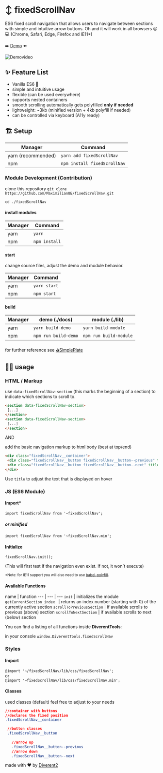 # ↕️ fixedScrollNav

ES6 fixed scroll navigation that allows users to navigate between sections with simple and intuitive arrow buttons.
Oh and it will work in all browsers 😉💻
(Chrome, Safari, Edge, Firefox and IE11*)

➡️ [Demo](https://maximilianue.github.io/fixedScrollNav/) ⬅️

![Demovideo](https://imgur.com/32LQQr4.gif)

## ✨ Feature List

* Vanilla ES6 🍦
* simple and intuitive usage
* flexible (can be used everywhere)
* supports nested containers
* smooth scrolling automatically gets polyfilled **only if needed**
* lightweight: ~3kb (minified version + 4kb polyfill if needed)
* can be controlled via keyboard (A11y ready)

## 🏗️ Setup

Manager | Command
--- | ---
yarn (recommended) | `yarn add fixedScrollNav`
npm | `npm install fixedScrollNav`

### Module Development (Contribution)

clone this repository `git clone https://github.com/MaximilianUE/fixedScrollNav.git`

`cd ./fixedScrollNav`

#### install modules

Manager | Command
--- | ---
yarn | `yarn`
npm | `npm install`

#### start

change source files, adjust the demo and module behavior. 

Manager | Command
--- | ---
yarn | `yarn start`
npm | `npm start`

#### build

Manager | demo (./docs) | module (./lib)
--- | --- | ---
yarn | `yarn build-demo` | `yarn build-module`
npm | `npm run build-demo` | `npm run build-module`

for further reference see [⛳SimplePlate](https://github.com/MaximilianUE/SimplePlate)

## 👩‍💻 usage

### HTML / Markup

use `data-fixedScrollNav-section` (this marks the beginning of a section) to indicate which sections to scroll to.

```html
<section data-fixedScrollNav-section>
 [...]
</section>
<section data-fixedScrollNav-section>
 [...]
</section>
```

AND 

add the basic navigation markup to html body (best at top/end)  

```html
<div class="fixedScrollNav__container">
 <div class="fixedScrollNav__button fixedScrollNav__button--previous" title="go to previous section"></div>
 <div class="fixedScrollNav__button fixedScrollNav__button--next" title="go to next section"></div>
</div>
```

Use `title` to adjust the text that is displayed on hover

### JS (ES6 Module)

#### Import*

`import fixedScrollNav from '~fixedScrollNav';`  

##### or minified

`import fixedScrollNav from '~fixedScrollNav.min';`

#### Initialize

`fixedScrollNav.init();`

(This will first test if the navigation even exist. If not, it won´t execute) 

<small>*Note: for IE11 support you will also need to use [babel-polyfill](https://babeljs.io/docs/en/babel-polyfill). </small>

#### Available Functions

name | function 
--- | --- | ---
`init` | initializes the module
`getCurrentSection_index ` | returns an index number (starting with 0) of the currently active section
`scrollToPreviousSection` | if available scrolls to previous (above) section
`scrollToNextSection` | if available scrolls to next  (below) section


You can find a listing of all functions inside **DiverentTools**:

in your console `window.DiverentTools.fixedScrollNav`

### Styles

#### Import

`@import '~/fixedScrollNav/lib/css/fixedScrollNav';`  
or  
`@import '~fixedScrollNav/lib/css/fixedScrollNav.min';`

#### Classes

used classes (default)
feel free to adjust to your needs

```css
//container with buttons
//declares the fixed position
.fixedScrollNav__container 

 //button classes
 .fixedScrollNav__button
 
   //arrow up
   .fixedScrollNav__button--previous
   //arrow down
   .fixedScrollNav__button--next
```

made with ♥️ by [Diverent2](https://twitter.com/diverent2)
